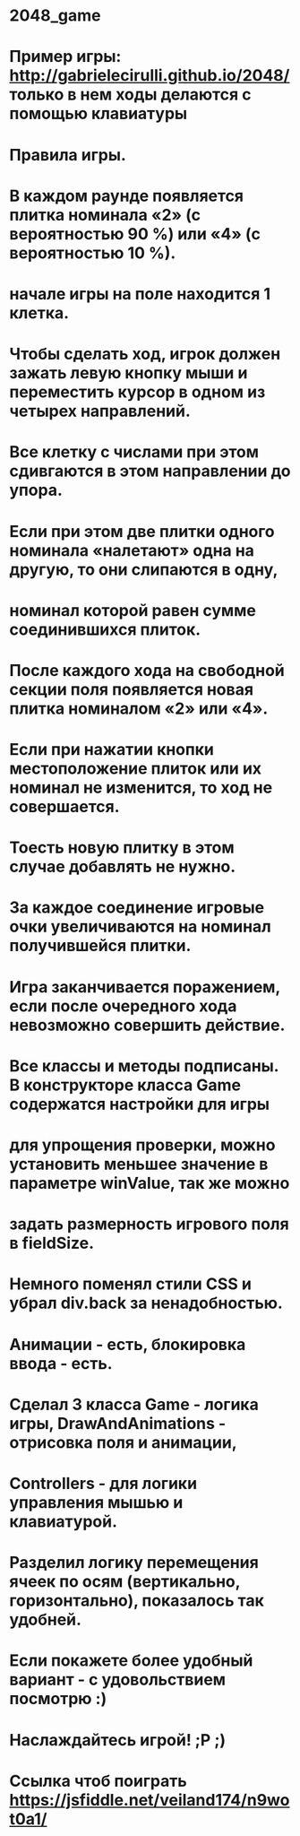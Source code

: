 # 2048_game
#  
#  Пример игры: http://gabrielecirulli.github.io/2048/ только в нем ходы делаются с помощью клавиатуры
#  Правила игры.
#  В каждом раунде появляется плитка номинала «2» (с вероятностью 90 %) или «4» (с вероятностью 10 %).
#  начале игры на поле находится 1 клетка.
#  Чтобы сделать ход, игрок должен зажать левую кнопку мыши и переместить курсор в одном из четырех направлений.
#  Все клетку с числами при этом сдивгаются в этом направлении до упора.
#  Если при этом две плитки одного номинала «налетают» одна на другую, то они слипаются в одну,
#  номинал которой равен сумме соединившихся плиток.
#  После каждого хода на свободной секции поля появляется новая плитка номиналом «2» или «4».
#  Если при нажатии кнопки местоположение плиток или их номинал не изменится, то ход не совершается.
#  Тоесть новую плитку в этом случае добавлять не нужно.
#  За каждое соединение игровые очки увеличиваются на номинал получившейся плитки.
#  Игра заканчивается поражением, если после очередного хода невозможно совершить действие.
#
#  Все классы и методы подписаны. В конструкторе класса Game содержатся настройки для игры
#  для упрощения проверки, можно установить меньшее значение в параметре winValue, так же можно
#  задать размерность игрового поля в fieldSize.
#  Немного поменял стили CSS и убрал div.back за ненадобностью.
#  Анимации - есть, блокировка ввода - есть.
#  Сделал 3 класса Game - логика игры, DrawAndAnimations - отрисовка поля и анимации, 
#  Controllers - для логики управления мышью и клавиатурой.
#  Разделил логику перемещения ячеек по осям (вертикально, горизонтально), показалось так удобней.
#  Если покажете более удобный вариант - с удовольствием посмотрю :)
#  Наслаждайтесь игрой! ;P ;)
#
#  Ссылка чтоб поиграть https://jsfiddle.net/veiland174/n9wot0a1/
